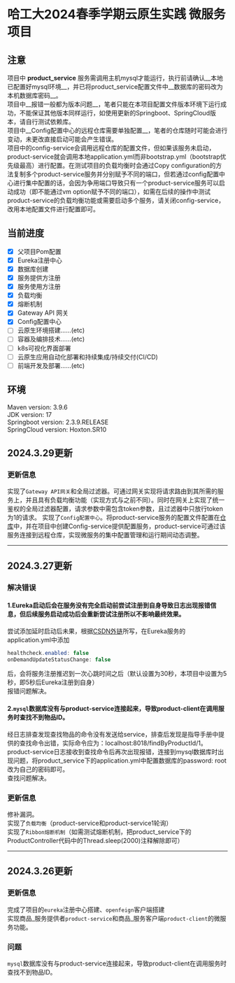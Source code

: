 # 哈工大2024春季学期云原生实践 微服务项目
## 注意  
  项目中 __product_service__ 服务需调用主机mysql才能运行，执行前请确认__本地已配置好mysql环境__，并已将product_service配置文件中__数据库的密码改为本机数据库密码__。  
  项目中__报错一般都为版本问题__，笔者只能在本项目配置文件版本环境下运行成功，不能保证其他版本同样运行，如使用更新的Springboot、SpringCloud版本，请自行测试依赖库。  
  项目中__Config配置中心的远程仓库需要单独配置__，笔者的仓库随时可能会进行变动，未更改直接启动可能会产生错误。  
  项目中的config-service会调用远程仓库的配置文件，但如果该服务未启动，product-service就会调用本地application.yml而非bootstrap.yml（bootstrap优先级最高）进行配置。在测试项目的负载均衡时会通过Copy configuration的方法复制多个product-service服务并分别赋予不同的端口，但若通过config配置中心进行集中配置的话，会因为争用端口导致只有一个product-service服务可以启动成功（即不能通过vm option赋予不同的端口），如需在后续的操作中测试product-service的负载均衡功能或需要启动多个服务，请关闭config-service，改用本地配置文件进行配置即可。  
## 当前进度
- [x] 父项目Pom配置
- [x] Eureka注册中心
- [x] 数据库创建
- [x] 服务提供方注册
- [x] 服务使用方注册
- [x] 负载均衡
- [x] 熔断机制
- [x] Gateway API 网关
- [x] Config配置中心
- [ ] 云原生环境搭建……(etc)
- [ ] 容器及编排技术……(etc)
- [ ] k8s可视化界面部署
- [ ] 云原生应用自动化部署和持续集成/持续交付(CI/CD)
- [ ] 前端开发及部署……(etc)
## 环境
Maven version: 3.9.6  
JDK version: 17  
Springboot version: 2.3.9.RELEASE  
SpringCloud version: Hoxton.SR10  
## 2024.3.29更新  
### 更新信息
实现了``Gateway API网关``和全局过滤器。可通过网关实现将请求路由到其所需的服务上，并且具有负载均衡功能（实现方式与之前不同）。同时在网关上实现了统一鉴权的全局过滤器配置，请求参数中需包含token参数，且过滤器中只放行token为1的请求。
实现了``Config配置中心``。将product-service服务的配置文件配置在[仓库](https://github.com/2023120260/serviceconfig "悬停显示")中，并在项目中创建Config-service提供配置服务，product-service可通过该服务连接到远程仓库，实现微服务的集中配置管理和运行期间动态调整。
***
## 2024.3.27更新  
### 解决错误  
#### 1.Eureka启动后会在服务没有完全启动前尝试注册到自身导致日志出现报错信息，但后续服务启动成功后会重新尝试注册所以不影响最终效果。  
  尝试添加延时启动后未果，根据[CSDN外链](https://blog.csdn.net/cxyxysam/article/details/135831967?utm_medium=distribute.pc_relevant.none-task-blog-2~default~baidujs_baidulandingword~default-0-135831967-blog-82980717.235^v43^control&spm=1001.2101.3001.4242.1&utm_relevant_index=3 "悬停显示")所写，在Eureka服务的application.yml中添加
  ```Java
  healthcheck.enabled: false  
  onDemandUpdateStatusChange: false  
  ```  
  后，会将服务注册推迟到一次心跳时间之后（默认设置为30秒，本项目中设置为5秒，即5秒后Eureka注册到自身）  
  报错问题解决。  
#### 2.`mysql`数据库没有与product-service连接起来，导致product-client在调用服务时查找不到物品ID。  
  经日志排查发现查找物品的命令没有发送给service，排查后发现是指导手册中提供的查找命令出错，实际命令应为：localhost:8018/findByProductId/1。  
  product-service日志接收到查找命令后再次出现报错，连接到mysql数据库时出现问题，将product_service下的application.yml中配置数据库的password: root改为自己的密码即可。  
  查找问题解决。  
  ### 更新信息  
  修补漏洞。  
  实现了``负载均衡``（product-service和product-service1轮询）  
  实现了``Ribbon熔断机制``（如需测试熔断机制，把product_service下的ProductController代码中的Thread.sleep(2000)注释解除即可）  
***
## 2024.3.26更新  
### 更新信息 
  完成了项目的`eureka`注册中心搭建、`openfeign`客户端搭建  
  实现商品_服务提供者`product-service`和商品_服务客户端`product-client`的微服务功能。  
  ### 问题  
  `mysql`数据库没有与product-service连接起来，导致product-client在调用服务时查找不到物品ID。

